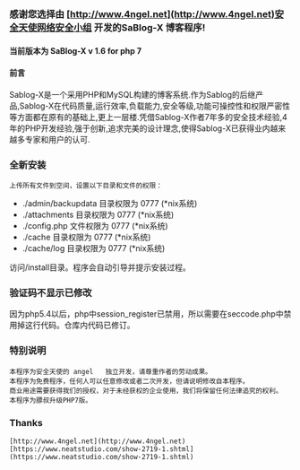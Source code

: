 ### 感谢您选择由 [http://www.4ngel.net](http://www.4ngel.net)安全天使网络安全小组 开发的SaBlog-X 博客程序!
#### 当前版本为 SaBlog-X v 1.6 for php 7
#### 前言
  Sablog-X是一个采用PHP和MySQL构建的博客系统.作为Sablog的后继产品,Sablog-X在代码质量,运行效率,负载能力,安全等级,功能可操控性和权限严密性等方面都在原有的基础上,更上一层楼.凭借Sablog-X作者7年多的安全技术经验,4年的PHP开发经验,强于创新,追求完美的设计理念,使得Sablog-X已获得业内越来越多专家和用户的认可. 
### 全新安装
    上传所有文件到空间，设置以下目录和文件的权限：
- ./admin/backupdata 目录权限为 0777 (*nix系统) 
- ./attachments 目录权限为 0777 (*nix系统) 
- ./config.php 文件权限为 0777 (*nix系统) 
- ./cache 目录权限为 0777 (*nix系统) 
- ./cache/log 目录权限为 0777 (*nix系统) 
	      
访问/install目录。程序会自动引导并提示安装过程。 

 ### 验证码不显示已修改
 因为php5.4以后，php中session_register已禁用，所以需要在seccode.php中禁用掉这行代码。仓库内代码已修订。

 ### 特别说明
    本程序为安全天使的 angel   独立开发，请尊重作者的劳动成果。
    本程序为免费程序，任何人可以任意修改或者二次开发，但请说明修改自本程序。
    商业用途需要获得我们的授权，对于未经获权的企业使用，我们将保留任何法律追究的权利。
    本程序为膘叔升级PHP7版。
    
### Thanks

    [http://www.4ngel.net](http://www.4ngel.net)
    [https://www.neatstudio.com/show-2719-1.shtml](https://www.neatstudio.com/show-2719-1.shtml)
